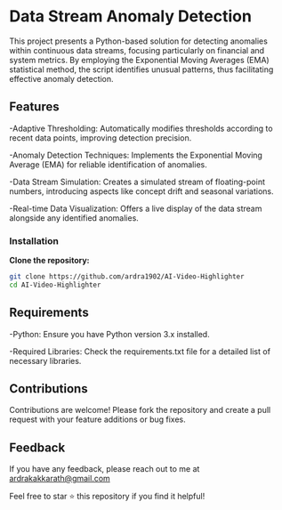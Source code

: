 
# Data Stream Anomaly Detection

This project presents a Python-based solution for detecting anomalies within continuous data streams, focusing particularly on financial and system metrics. By employing the Exponential Moving Averages (EMA) statistical method, the script identifies unusual patterns, thus facilitating effective anomaly detection.

<!-- ![App Screenshot](https://raw.githubusercontent.com/ardra1902/AI-Video-Highlighter/main/AIVSS.png) -->

## Features

-Adaptive Thresholding: Automatically modifies thresholds according to recent data points, improving detection precision.

-Anomaly Detection Techniques: Implements the Exponential Moving Average (EMA) for reliable identification of anomalies.

-Data Stream Simulation: Creates a simulated stream of floating-point numbers, introducing aspects like concept drift and seasonal variations.

-Real-time Data Visualization: Offers a live display of the data stream alongside any identified anomalies.
### Installation


**Clone the repository:**
   ```bash
   git clone https://github.com/ardra1902/AI-Video-Highlighter
   cd AI-Video-Highlighter
```


## Requirements

-Python: Ensure you have Python version 3.x installed.

-Required Libraries: Check the requirements.txt file for a detailed list of necessary libraries.





## Contributions

Contributions are welcome! Please fork the repository and create a pull request with your feature additions or bug fixes.
## Feedback


If you have any feedback, please reach out to me at ardrakakkarath@gmail.com

Feel free to star ⭐ this repository if you find it helpful!
